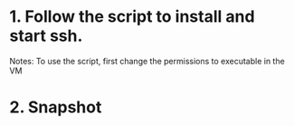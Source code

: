 # 1. Follow the script to install and start ssh.

Notes: To use the script, first change the permissions to executable in the VM

# 2. Snapshot 